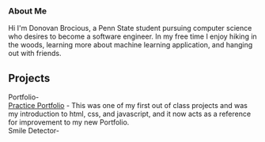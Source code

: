 ### About Me
Hi I'm Donovan Brocious, a Penn State student pursuing computer science who desires to become a software engineer. In my free time I enjoy hiking in the woods, learning more about machine learning application, and hanging out with friends.
<br>
## Projects
Portfolio-
<br>
<a href="https://donovan-creator.github.io/donovan-brocious-website/index.html" rel=nofollow>Practice Portfolio</a> - This was one of my first out of class projects and was my introduction to html, css, and javascript, and it now acts as a reference for improvement to my new Portfolio.
<br>
Smile Detector-
<br>
